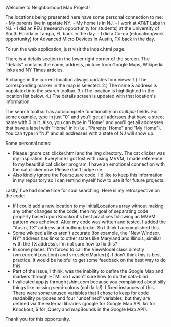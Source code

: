 Welcome to Neighborhood Map Project!

The locations being presented here have some personal connection to me:
    - My parents live in upstate NY.
    - My home is in NJ.
    - I work at AT&T Labs in NJ.
    - I did an REU (research opportunity for students) at the University of South Florida in Tampa, FL back in the day.
    - I did a Co-op (education/work opportunity) for Advanced Micro Devices in Austin, TX back in the day.

To run the web application, just visit the index.html page.

There is a details section in the lower right corner of the screen. The "details" contains the name, address, picture from Google Maps, Wikipedia links and NY Times articles.

A change in the current location always updates four views:
    1.) The corresponding marker in the map is selected.
    2.) The name & address is populated into the search toolbar.
    3.) The location is hightlighted in the location list below.
    4.) The details screen is updated with that location's information.

The search toolbar has autocomplete functionality on *multiple* fields. For some example, type in just "0" and you'll get all addrsses that have a street name with 0 in it. Also, you can type in "Home" and you'll get all addresses that have a label with "Home" in it (i.e., "Parents' Home" and "My Home"). You can type in "NJ" and all addresses with a state of NJ will show up.

Some personal notes:

- Please ignore cat_clicker.html and the img directory. The cat clicker was my inspiration. Everytime I got lost with using MVVM, I made reference to my beautiful cat clicker program. I have an emotional connection with the cat clicker now. Please don't judge me.
- Also kindly ignore the Foursquare code. I'd like to keep this information in my repository so I can remind myself how to use it for future projects.


Lastly, I've had some time for soul searching. Here is my retrospective on the code:

- If I could add a new location to my initialLocations array without making any other changes to the code, then my goal of separating code properly based upon Knockout's best practices following an MVVM pattern was acheived. After my code was written and tested, I added the "Ausin, TX" address and nothing broke. So I think I accomplished this.
- Some wikipedia links aren't accurate (for example, the "New Windsor, NY" address has links to other states like Maryland and Illinois; similiar with the TX address). I'm not sure how to fix this?
- In some places, I'm forced to call the ViewModel class directly (vm.currentLocation() and vm.selectMarker()). I don't think this is best practice. It would be helpful to get some feedback on the best way to do this.
- Part of the issue, I think, was the inability to define the Google Map and markers through HTML so I wasn't sure how to do the data-bind.
- I validated app.js through jshint.com because you complained about silly things like missing semi-colons (ooh la la!). I fixed instances of this. There were some unused variables that I chose to keep for code readability purposes and four "undefined" variables, but they are defined via the external libraries (google for Google Map API, ko for Knockout, $ for jQuery and mapBounds in the Google Map API).

Thank you for this opportunity.